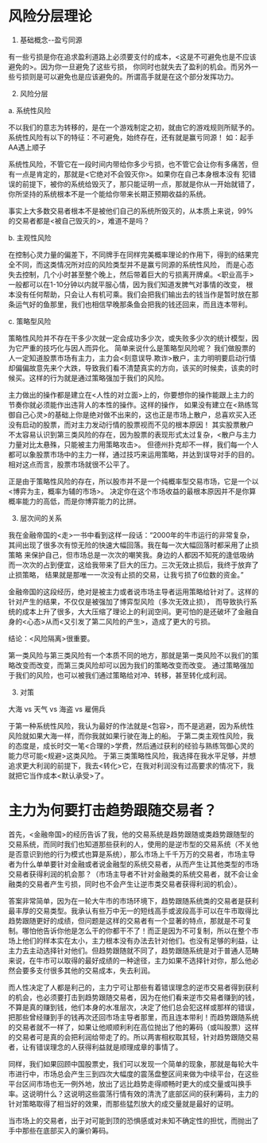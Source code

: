 # 风险分层理论

[](http://weibo.com/p/1001603949766869404615)

1. 基础概念--盈亏同源

有一些亏损是你在追求盈利道路上必须要支付的成本，<这是不可避免也是不应该避免的>。因为你一旦避免了这些亏损，
你同时也就失去了盈利的机会。而另外一些亏损则是可以避免也是应该避免的。所谓高手就是在这个部分发挥功力。

2. 风险分层

a. 系统性风险

不以我们的意志为转移的，是在一个游戏制定之初，就由它的游戏规则所赋予的。系统性风险有以下的特征：不可避免，始终存在，还有就是赢亏同源！ 
如：起手AA遇上顺子

系统性风险，不管它在一段时间内带给你多少亏损，也不管它会让你有多痛苦，但有一点是肯定的，那就是<它绝对不会毁灭你>。如果你在自己本身根本没有
犯错误的前提下，被你的系统给毁灭了，那只能证明一点，那就是你从一开始就错了，你所坚持的系统根本不是一个能给你带来长期正预期收益的系统。 

事实上大多数交易者根本不是被他们自己的系统所毁灭的，从本质上来说，99%的交易者都是<被自己毁灭的>，难道不是吗？ 

b. 主观性风险

在控制心灵力量的偏差下，不同牌手在同样完美概率理论的作用下，得到的结果完全不同，而这类情况所对应的风险类型并不是赢亏同源的系统性风险，
而是心态失去控制，几个小时甚至整个晚上，然后带着巨大的亏损离开牌桌。<职业高手>一般都可以在1-10分钟以内就平服心情，因为我们知道发脾气对事情的改变，
根本没有任何帮助，只会让人有机可乘。我们会把我们输出去的钱当作是暂时放在那条运气好的鱼那里，我们也相信早晚那条鱼会把我的钱还回来，而且连本带利。

c. 策略型风险

策略性风险并不存在干多少次就一定会成功多少次，或失败多少次的统计模型，因为它严重的技巧化与因人而异化。 简单来说什么是策略型风险呢？
我们做股票的人一定知道股票市场有主力，主力会<刻意误导.欺诈>散户，主力明明要启动行情却偏偏故意先来个大跌，导致我们看不清楚真实的方向，该买的时候卖，该卖的时候买。这样的行为就是通过策略强加于我们的风险。

主力做出的操作都是建立在<人性的对立面>上的，你要想你的操作能跟上主力的节奏你就必须能作出违背人的本性的操作。这样的操作，
如果没有建立在<熟练驾御自己心灵>的基础上你是绝对做不出来的，这也正是市场上散户，总喜欢买入还没有启动的股票，而对主力发动行情的股票视而不见的根本原因！
其实股票散户不太容易认识到第三类风险的存在，因为股票的表现形式太过复杂，<散户与主力力量对比太悬殊，只能被主力用策略攻击>。
但德州扑克却不一样，我们每一个人都可以象股票市场中的主力一样，通过技巧来运用策略，并达到误导对手的目的。相对这点而言，股票市场就很不公平了。

正是由于策略性风险的存在，所以股市并不是一个纯概率型交易市场，它是一个以<博弈为主，概率为辅的市场>。
决定你在这个市场收益的最根本原因并不是你算概率能力的高低，而是你博弈能力的比拼。

3. 层次间的关系

我在金融帝国的<走>一书中看到这样一段话：“2000年的牛市运行的非常复杂，其间出现了很多次有惊无险的快速大幅回落。我在每一次大幅回落时都采用了止损策略
来保护自己，但市场总是一次次的嘲笑我。身边的人都因不知死的逢低吸纳而一次次的占到便宜，这给我带来了巨大的压力。三次无效止损后，我终于放弃了止损策略，
结果就是那唯一一次没有止损的交易，让我亏损了6位数的资金。” 

金融帝国的这段经历，绝对是被主力或者说市场主导者运用策略给针对了。这样的针对产生的结果，不仅仅是被强加了博弈型风险（多次无效止损），
而导致执行系统的成本上升了很多，大大压缩了理论上的利润空间。更可怕的是还破坏了金融自身的<心态>从而<又引发了第二风险的产生>，造成了更大的亏损。 

结论：<风险隔离>很重要。

第一类风险与第三类风险有一个本质不同的地方，那就是第一类风险不以我们的策略改变而改变，而第三类风险却可以因为我们的策略改变而改变。
通过策略强加于我们的风险，也可以被我们通过策略给对冲、转移，甚至转化成利润。

3. 对策

大海 vs 天气 vs 海盗 vs 雇佣兵

于第一种系统性风险，我认为最好的作法就是<包容>，而不是逃避，因为系统性风险就如果大海一样，而你我就如果行驶在海上的船。
于第二类主观性风险，我的态度是，成长时交一笔<合理的>学费，然后通过获利的经验与熟练驾御心灵的能力尽可能<规避>这类风险。
于第三类策略性风险，我选择在我水平足够，并想追求更大利润的前提下，我去<转化>它，在我对利润没有过高要求的情况下，我就把它当作成本<默认承受>了。


# 主力为何要打击趋势跟随交易者？

首先，<金融帝国>的经历告诉了我，他的交易系统是趋势跟随或类趋势跟随型的交易系统，而同时我们也知道那些获利的人，使用的是逆市型的交易系统（不关他是否意识到他的行为模式也算是系统），那么市场上千千万万的交易者，市场主导者为什么单单要针对金融或者说金融型的系统交易者，从而产生让其他类型的市场交易者获得利润的机会那？（市场主导者不针对金融类的系统交易者，就不会让金融类的交易者产生亏损，同时也不会产生让逆市类交易者获得利润的机会）。

答案非常简单，因为在一轮大牛市的市场环境下，趋势跟随系统类的交易者是获利最丰厚的交易类型。我承认有些万中无一的短线高手或波段高手可以在牛市取得比趋势跟随更好的成绩，但问题是这样的交易者有一个显著的特点，那就是不可复制。哪怕他告诉你他是怎么干的你都干不了！而正是因为不可复制，所以在整个市场上他们的样本实在太小，主力根本没有办法去针对他们。也没有足够的利益，让主力去主动选择针对他们。但趋势跟随就不同了，趋势跟随系统是对于普通人范畴来说，在牛市可以取得的最好成绩的一种途径，主力如果不选择针对你，那么他必然会要多支付很多其他的交易成本，失去利润。

而人性决定了人都是利己的，主力宁可让那些有着错误理念的逆市交易者得到获利的机会，也必须要打击到趋势跟随交易者，因为在他们看来逆市交易者赚到的钱，不算是真的赚到钱，他们本身的水准层次，决定了他们总会犯这样或那样的错误，把那些曾经赚到手的钱再次还回市场主导者那里，而且连本带利！而趋势跟随系统的交易者就不一样了，如果让他顺顺利利在高位抛出了他的筹码（或叫股票）这样的交易者可是真的会把利润给带走了的。所以两害相权取其轻，针对趋势跟随交易者，让有错误理念的人获得利益就是顺理成章的事情了。

同样，我们如果回顾中国股票史，我们可以发现一个简单的现象，那就是每轮大牛市进行中，市场总会产生三到四次大幅度的震荡盘整区间来做为中续平台，在这些平台区间市场也无一例外地，放出了远比趋势走得顺畅时更大的成交量或叫换手率。这说明什么？这说明这些震荡行情有效的清洗了底部区间的获利筹码，主力的针对策略取得了相当好的效果，而那些猛烈放大的成交量就是最好的证明。

当市场上的交易者，出于对可能到顶的恐惧感或对未知不确定性的担忧，而抛出了手中那些在底部买入的廉价筹码。

